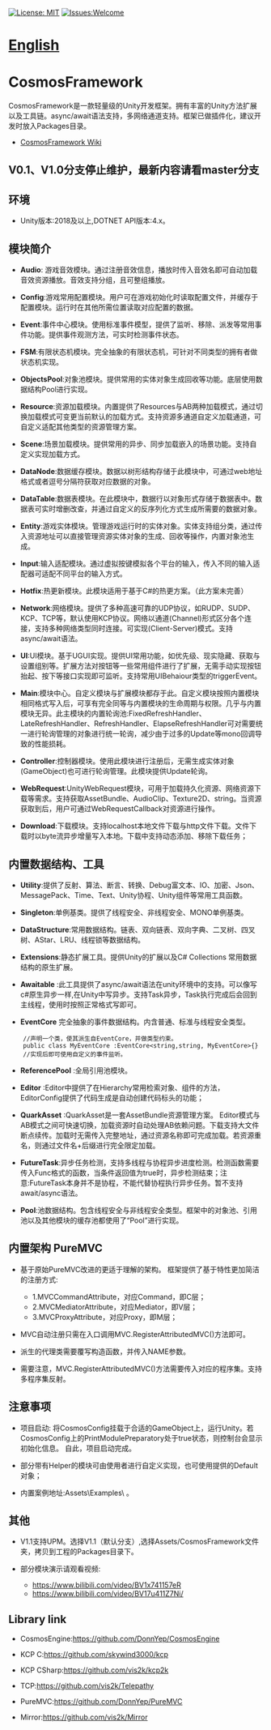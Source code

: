 [![License: MIT](https://img.shields.io/badge/License-MIT-brightgreen.svg)](https://github.com/DonnYep/CosmosFramework/blob/master/LICENSE)
[![Issues:Welcome](https://img.shields.io/badge/Issues-welcome-blue.svg)](https://github.com/DonnYep/CosmosFramework/issues)

# [English](https://github.com/DonnYep/CosmosFramework/blob/master/README_EN.md) 

# CosmosFramework

CosmosFramework是一款轻量级的Unity开发框架。拥有丰富的Unity方法扩展以及工具链。async/await语法支持，多网络通道支持。框架已做插件化，建议开发时放入Packages目录。
* [CosmosFramework Wiki](https://github.com/DonnYep/CosmosFramework/wiki)<br/>

## V0.1、V1.0分支停止维护，最新内容请看master分支

## 环境

- Unity版本:2018及以上,DOTNET API版本:4.x。

## 模块简介

- **Audio**: 游戏音效模块。通过注册音效信息，播放时传入音效名即可自动加载音效资源播放。音效支持分组，且可整组播放。

- **Config**:游戏常用配置模块。用户可在游戏初始化时读取配置文件，并缓存于配置模块。运行时在其他所需位置读取对应配置的数据。

- **Event**:事件中心模块。使用标准事件模型，提供了监听、移除、派发等常用事件功能。提供事件观测方法，可实时检测事件状态。

- **FSM**:有限状态机模块。完全抽象的有限状态机，可针对不同类型的拥有者做状态机实现。

- **ObjectsPool**:对象池模块。提供常用的实体对象生成回收等功能。底层使用数据结构Pool进行实现。

- **Resource**:资源加载模块。内置提供了Resources与AB两种加载模式，通过切换加载模式可变更当前默认的加载方式。支持资源多通道自定义加载通道，可自定义适配其他类型的资源管理方案。

- **Scene**:场景加载模块。提供常用的异步、同步加载嵌入的场景功能。支持自定义实现加载方式。

- **DataNode**:数据缓存模块。数据以树形结构存储于此模块中，可通过web地址格式或者逗号分隔符获取对应数据的对象。

- **DataTable**:数据表模块。在此模块中，数据行以对象形式存储于数据表中。数据表可实时增删改查，并通过自定义的反序列化方式生成所需要的数据对象。

- **Entity**:游戏实体模块。管理游戏运行时的实体对象。实体支持组分类，通过传入资源地址可以直接管理资源实体对象的生成、回收等操作，内置对象池生成。

- **Input**:输入适配模块。通过虚拟按键模拟各个平台的输入，传入不同的输入适配器可适配不同平台的输入方式。

- **Hotfix**:热更新模块。此模块适用于基于C#的热更方案。（此方案未完善）

- **Network**:网络模块。提供了多种高速可靠的UDP协议，如RUDP、SUDP、KCP、TCP等，默认使用KCP协议。网络以通道(Channel)形式区分各个连接，支持多种网络类型同时连接。可实现(Client-Server)模式。支持async/await语法。

- **UI**:UI模块。基于UGUI实现。提供UI常用功能，如优先级、现实隐藏、获取与设置组别等。扩展方法对按钮等一些常用组件进行了扩展，无需手动实现按钮抬起、按下等接口实现即可监听。支持常用UIBehaiour类型的triggerEvent。

- **Main**:模块中心。自定义模块与扩展模块都存于此。自定义模块按照内置模块相同格式写入后，可享有完全同等与内置模块的生命周期与权限。几乎与内置模块无异。此主模块的内置轮询池:FixedRefreshHandler、LateRefreshHandler、RefreshHandler、ElapseRefreshHandler可对需要统一进行轮询管理的对象进行统一轮询，减少由于过多的Update等mono回调导致的性能损耗。

- **Controller**:控制器模块。使用此模块进行注册后，无需生成实体对象(GameObject)也可进行轮询管理。此模块提供Update轮询。

- **WebRequest**:UnityWebRequest模块，可用于加载持久化资源、网络资源下载等需求。支持获取AssetBundle、AudioClip、Texture2D、string。当资源获取到后，用户可通过WebRequestCallback对资源进行操作。

- **Download**:下载模块。支持localhost本地文件下载与http文件下载。文件下载时以byte流异步增量写入本地。下载中支持动态添加、移除下载任务；

## 内置数据结构、工具

- **Utility**:提供了反射、算法、断言、转换、Debug富文本、IO、加密、Json、MessagePack、Time、Text、Unity协程、Unity组件等常用工具函数。

- **Singleton**:单例基类。提供了线程安全、非线程安全、MONO单例基类。

- **DataStructure**:常用数据结构。链表、双向链表、双向字典、二叉树、四叉树、AStar、LRU、线程锁等数据结构。

- **Extensions**:静态扩展工具。提供Unity的扩展以及C# Collections 常用数据结构的原生扩展。

- **Awaitable** :此工具提供了async/await语法在unity环境中的支持。可以像写c#原生异步一样,在Unity中写异步。支持Task异步，Task执行完成后会回到主线程，使用时按照正常格式写即可。

- **EventCore** 完全抽象的事件数据结构。内含普通、标准与线程安全类型。
```CSharp
    //声明一个类，使其派生自EventCore，并做类型约束。
    public class MyEventCore :EventCore<string,string, MyEventCore>{}
    //实现后即可使用自定义的事件监听。
```
- **ReferencePool** :全局引用池模块。

- **Editor** :Editor中提供了在Hierarchy常用检索对象、组件的方法，EditorConfig提供了代码生成是自动创建代码标头的功能；

- **QuarkAsset** :QuarkAsset是一套AssetBundle资源管理方案。 Editor模式与AB模式之间可快速切换，加载资源时自动处理AB依赖问题。下载支持大文件断点续传。加载时无需传入完整地址，通过资源名称即可完成加载。若资源重名，则通过文件名+后缀进行完全限定加载。

- **FutureTask**:异步任务检测，支持多线程与协程异步进度检测。检测函数需要传入Func<bool>格式的函数，当条件返回值为true时，异步检测结束；注意:FutureTask本身并不是协程，不能代替协程执行异步任务。暂不支持await/async语法。

- **Pool**:池数据结构。包含线程安全与非线程安全类型。框架中的对象池、引用池以及其他模块的缓存池都使用了“Pool”进行实现。
    
## 内置架构 PureMVC

- 基于原始PureMVC改进的更适于理解的架构。
    框架提供了基于特性更加简洁的注册方式:
    - 1.MVCCommandAttribute，对应Command，即C层；
    - 2.MVCMediatorAttribute，对应Mediator，即V层；
    - 3.MVCProxyAttribute，对应Proxy，即M层；
    
- MVC自动注册只需在入口调用MVC.RegisterAttributedMVC()方法即可。

- 派生的代理类需要覆写构造函数，并传入NAME参数。

- 需要注意，MVC.RegisterAttributedMVC()方法需要传入对应的程序集。支持多程序集反射。

## 注意事项

- 项目启动:
    将CosmosConfig挂载于合适的GameObject上，运行Unity。若CosmosConfig上的PrintModulePreparatory处于true状态，则控制台会显示初始化信息。  自此，项目启动完成。
    
- 部分带有Helper的模块可由使用者进行自定义实现，也可使用提供的Default对象；

- 内置案例地址:Assets\Examples\ 。

## 其他

- V1.1支持UPM。选择V1.1（默认分支）,选择Assets/CosmosFramework文件夹，拷贝到工程的Packages目录下。
    
- 部分模块演示请观看视频:
    - https://www.bilibili.com/video/BV1x741157eR
    - https://www.bilibili.com/video/BV17u411Z7Ni/
    
## Library link

- CosmosEngine:https://github.com/DonnYep/CosmosEngine

- KCP C:https://github.com/skywind3000/kcp
    
- KCP CSharp:https://github.com/vis2k/kcp2k
    
- TCP:https://github.com/vis2k/Telepathy

- PureMVC:https://github.com/DonnYep/PureMVC

- Mirror:https://github.com/vis2k/Mirror
